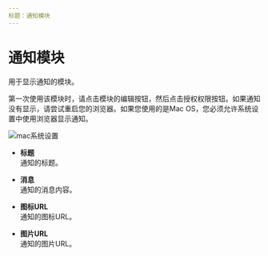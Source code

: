 ```yaml
---
标题：通知模块
---
```


# 通知模块

用于显示通知的模块。

第一次使用该模块时，请点击模块的编辑按钮，然后点击授权权限按钮。如果通知没有显示，请尝试重启您的浏览器。如果您使用的是Mac OS，您必须允许系统设置中使用浏览器显示通知。

![mac系统设置](/images/blocks/unknown_cphb4u.png)

- **标题** <br>
  通知的标题。

- **消息** <br>
  通知的消息内容。

- **图标URL** <br>
  通知的图标URL。

- **图片URL** <br>
  通知的图片URL。